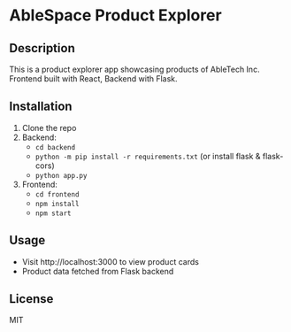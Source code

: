 # AbleSpace Product Explorer

## Description
This is a product explorer app showcasing products of AbleTech Inc. 
Frontend built with React, Backend with Flask.

## Installation
1. Clone the repo
2. Backend:
    - `cd backend`
    - `python -m pip install -r requirements.txt` (or install flask & flask-cors)
    - `python app.py`
3. Frontend:
    - `cd frontend`
    - `npm install`
    - `npm start`

## Usage
- Visit http://localhost:3000 to view product cards
- Product data fetched from Flask backend

## License
MIT
